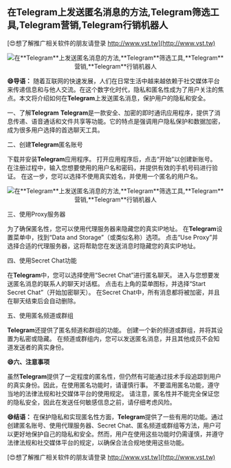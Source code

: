 ## **在**Telegram**上发送匿名消息的方法,**Telegram**筛选工具,**Telegram**营销,**Telegram**行销机器人**

[😍想了解推广相关软件的朋友请登录 http://www.vst.tw](http://www.vst.tw)

 <center><img src="https://vst.tw/MP4/tuiguang/png/0.png" alt="在**Telegram**上发送匿名消息的方法,**Telegram**筛选工具,**Telegram**营销,**Telegram**行销机器人"></center>

**😄导语：**
随着互联网的快速发展，人们在日常生活中越来越依赖于社交媒体平台来传递信息和与他人交流。在这个数字化时代，隐私和匿名性成为了用户关注的焦点。本文将介绍如何在**Telegram**上发送匿名消息，保护用户的隐私和安全。

一、了解**Telegram**
**Telegram**是一款安全、加密的即时通讯应用程序，提供了消息传递、语音通话和文件共享等功能。它的特点是强调用户隐私保护和数据加密，成为很多用户选择的首选聊天工具。

二、创建**Telegram**匿名账号

下载并安装**Telegram**应用程序。
打开应用程序后，点击“开始”以创建新账号。
在注册过程中，输入您想要使用的用户名和密码，并提供有效的手机号码进行验证。
在这一步，您可以选择不使用真实姓名，并使用一个匿名的用户名。

 <center><img src="https://vst.tw/MP4/tuiguang/png/7.png" alt="在**Telegram**上发送匿名消息的方法,**Telegram**筛选工具,**Telegram**营销,**Telegram**行销机器人"></center>

三、使用Proxy服务器

为了确保匿名性，您可以使用代理服务器来隐藏您的真实IP地址。
在**Telegram**设置菜单中，找到“Data and Storage”（或类似名称）选项。
点击“Use Proxy”并选择合适的代理服务器，这将帮助您在发送消息时隐藏您的真实IP地址。

四、使用Secret Chat功能

在**Telegram**中，您可以选择使用“Secret Chat”进行匿名聊天。
进入与您想要发送匿名消息的联系人的聊天对话框。
点击右上角的菜单图标，并选择“Start Secret Chat”（开始加密聊天）。
在Secret Chat中，所有消息都将被加密，并且在聊天结束后会自动删除。

五、使用匿名频道或群组

**Telegram**还提供了匿名频道和群组的功能。
创建一个新的频道或群组，并将其设置为私密或隐藏。
在频道或群组内，您可以发送匿名消息，并且其他成员不会知道发送者的真实身份。

**😄六、注意事项**

虽然**Telegram**提供了一定程度的匿名性，但仍然有可能通过技术手段追踪到用户的真实身份。因此，在使用匿名功能时，请谨慎行事。
不要滥用匿名功能，遵守当地的法律法规和社交媒体平台的使用规定。
请注意，匿名性并不能完全保证您的隐私安全，因此在发送任何敏感信息之前，请仔细考虑风险。

**😄结语：**
在保护隐私和实现匿名性方面，**Telegram**提供了一些有用的功能。通过创建匿名账号、使用代理服务器、Secret Chat、匿名频道或群组等方法，用户可以更好地保护自己的隐私和安全。然而，用户在使用这些功能时仍需谨慎，并遵守法律法规和社交媒体平台的规定，以确保合法合规地使用这些功能。

[😍想了解推广相关软件的朋友请登录 http://www.vst.tw](http://www.vst.tw)



